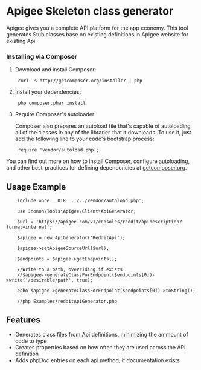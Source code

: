 Apigee Skeleton class generator
================================================

Apigee gives you a complete API platform for the app economy.
This tool generates Stub classes base on existing definitions in Apigee website for existing Api 

### Installing via Composer

1. Download and install Composer:

        curl -s http://getcomposer.org/installer | php

2. Install your dependencies:

        php composer.phar install

3. Require Composer's autoloader

    Composer also prepares an autoload file that's capable of autoloading all of the classes in any of the libraries that it downloads. To use it, just add the following line to your code's bootstrap process:

        require 'vendor/autoload.php';

You can find out more on how to install Composer, configure autoloading, and other best-practices for defining dependencies at [getcomposer.org](http://getcomposer.org).

## Usage Example
        include_once __DIR__.'/../vendor/autoload.php';
        
        use Jnonon\Tools\Apigee\Client\ApiGenerator;
        
        $url = 'https://apigee.com/v1/consoles/reddit/apidescription?format=internal';
        
        $apigee = new ApiGenerator('RedditApi');
        
        $apigee->setApigeeSourceUrl($url);
        
        $endpoints = $apigee->getEndpoints();
        
        //Write to a path, overriding if exists
        //$apigee->generateClassForEndpoint($endpoints[0])->write('/desirable/path', true);
        
        echo $apigee->generateClassForEndpoint($endpoints[0])->toString();
        
        //php Examples/redditApiGenerator.php

Features
--------

- Generates class files from Api definitions, minimizing the ammount of code to type
- Creates properties based on how often they are used across the API definition
- Adds phpDoc entries on each api method, if documentation exists
